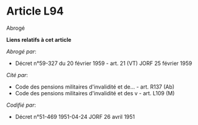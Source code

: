 # Article L94

Abrogé

**Liens relatifs à cet article**

_Abrogé par_:

  - Décret n°59-327 du 20 février 1959 - art. 21 (VT) JORF 25 février 1959

_Cité par_:

  - Code des pensions militaires d'invalidité et de... - art. R137 (Ab)
  - Code des pensions militaires d'invalidité et des v - art. L109 (M)

_Codifié par_:

  - Décret n°51-469 1951-04-24 JORF 26 avril 1951
